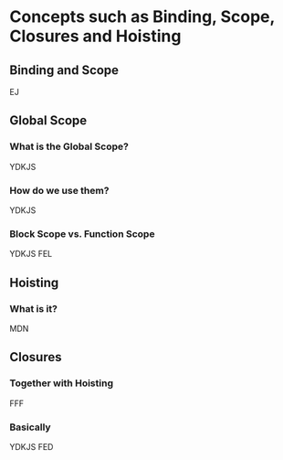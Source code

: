 # Concepts such as Binding, Scope, Closures and Hoisting

## Binding and Scope
EJ

## Global Scope

### What is the Global Scope?
YDKJS

### How do we use them?
YDKJS

### Block Scope vs. Function Scope
YDKJS
FEL

## Hoisting

### What is it?
MDN

## Closures

### Together with Hoisting
FFF

### Basically
YDKJS
FED

